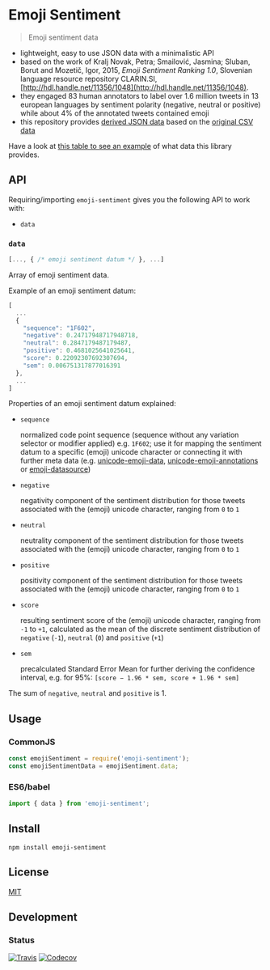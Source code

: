 # Emoji Sentiment

> Emoji sentiment data

- lightweight, easy to use JSON data with a minimalistic API
- based on the work of Kralj Novak, Petra; Smailović, Jasmina; Sluban, Borut and Mozetič, Igor, 2015, *Emoji Sentiment Ranking 1.0*, Slovenian language resource repository CLARIN.SI, [http://hdl.handle.net/11356/1048](http://hdl.handle.net/11356/1048).
- they engaged 83 human annotators to label over 1.6 million tweets in 13 european languages by sentiment polarity (negative, neutral or positive) while about 4% of the annotated tweets contained emoji
- this repository provides [derived JSON data](https://github.com/dematerializer/emoji-sentiment/blob/master/res/emoji-sentiment-data.stable.json) based on the [original CSV data](https://www.clarin.si/repository/xmlui/bitstream/handle/11356/1048/Emoji_Sentiment_Data_v1.0.csv?sequence=8&isAllowed=y)

Have a look at [this table to see an example](https://dematerializer.github.io/emoji-sentiment/emoji-sentiment.stable.html) of what data this library provides.

## API

Requiring/importing `emoji-sentiment` gives you the following API to work with:

- `data`

### `data`

```javascript
[..., { /* emoji sentiment datum */ }, ...]
```

Array of emoji sentiment data.

Example of an emoji sentiment datum:

```javascript
[
  ...
  {
    "sequence": "1F602",
    "negative": 0.24717948717948718,
    "neutral": 0.2847179487179487,
    "positive": 0.4681025641025641,
    "score": 0.22092307692307694,
    "sem": 0.006751317877016391
  },
  ...
]
```

Properties of an emoji sentiment datum explained:

- `sequence`

  normalized code point sequence (sequence without any variation selector or modifier applied) e.g. `1F602`; use it for mapping the sentiment datum to a specific (emoji) unicode character or connecting it with further meta data (e.g. [unicode-emoji-data](https://www.npmjs.com/package/unicode-emoji-data), [unicode-emoji-annotations](https://www.npmjs.com/package/unicode-emoji-annotations) or [emoji-datasource](https://www.npmjs.com/package/emoji-datasource))

- `negative`

  negativity component of the sentiment distribution for those tweets associated with the (emoji) unicode character, ranging from `0` to `1`

- `neutral`

  neutrality component of the sentiment distribution for those tweets associated with the (emoji) unicode character, ranging from `0` to `1`

- `positive`

  positivity component of the sentiment distribution for those tweets associated with the (emoji) unicode character, ranging from `0` to `1`

- `score`

  resulting sentiment score of the (emoji) unicode character, ranging from `-1` to `+1`, calculated as the mean of the discrete sentiment distribution of `negative` (`-1`), `neutral` (`0`) and `positive` (`+1`)

- `sem`

  precalculated Standard Error Mean for further deriving the confidence interval, e.g. for 95%:
  `[score − 1.96 * sem, score + 1.96 * sem]`

The sum of `negative`, `neutral` and `positive` is 1.

## Usage

### CommonJS

```javascript
const emojiSentiment = require('emoji-sentiment');
const emojiSentimentData = emojiSentiment.data;
```

### ES6/babel

```javascript
import { data } from 'emoji-sentiment';
```

## Install

`npm install emoji-sentiment`

## License

[MIT](https://github.com/dematerializer/emoji-sentiment/blob/master/LICENSE)

## Development

### Status

[![Travis](https://img.shields.io/travis/dematerializer/emoji-sentiment.svg?style=flat-square)](https://travis-ci.org/dematerializer/emoji-sentiment)
[![Codecov](https://img.shields.io/codecov/c/github/dematerializer/emoji-sentiment.svg?style=flat-square)](https://codecov.io/gh/dematerializer/emoji-sentiment)
